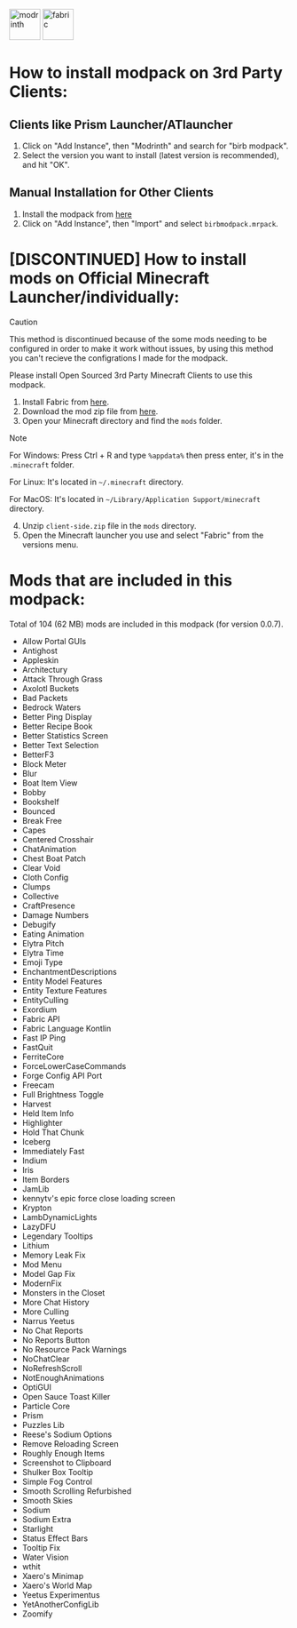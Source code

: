 <a href="https://modrinth.com/modpack/birb-modpack"><img alt="modrinth" height="56" src="https://cdn.jsdelivr.net/npm/@intergrav/devins-badges@3/assets/cozy/available/modrinth_vector.svg"></a>
<img alt="fabric" height="56" src="https://cdn.jsdelivr.net/npm/@intergrav/devins-badges@3/assets/cozy/supported/fabric_vector.svg">

# How to install modpack on 3rd Party Clients:

## Clients like Prism Launcher/ATlauncher
1. Click on "Add Instance", then "Modrinth" and search for "birb modpack".
2. Select the version you want to install (latest version is recommended), and hit "OK".

## Manual Installation for Other Clients
1. Install the modpack from [here](https://modrinth.com/modpack/birb-modpack/versions)
2. Click on "Add Instance", then "Import" and select `birbmodpack.mrpack`.

# [DISCONTINUED] How to install mods on Official Minecraft Launcher/individually:

> [!CAUTION]
> This method is discontinued because of the some mods needing to be configured in order to make it work without issues, by using this method you can't recieve the configrations I made for the modpack.
>
>  Please install Open Sourced 3rd Party Minecraft Clients to use this modpack. 

1. Install Fabric from [here](https://fabricmc.net/use/installer/).
2. Download the mod zip file from [here](https://github.com/birbkeks/birb-modpack/releases).
3. Open your Minecraft directory and find the `mods` folder.

> [!NOTE]
> For Windows: Press Ctrl + R and type `%appdata%` then press enter, it's in the `.minecraft` folder.
> 
> For Linux: It's located in `~/.minecraft` directory.
>
> For MacOS: It's located in `~/Library/Application Support/minecraft` directory.
  
4. Unzip `client-side.zip` file in the `mods` directory.
5. Open the Minecraft launcher you use and select "Fabric" from the versions menu.

# Mods that are included in this modpack:

Total of 104 (62 MB) mods are included in this modpack (for version 0.0.7).

- Allow Portal GUIs
- Antighost
- Appleskin
- Architectury
- Attack Through Grass
- Axolotl Buckets
- Bad Packets
- Bedrock Waters
- Better Ping Display
- Better Recipe Book
- Better Statistics Screen
- Better Text Selection
- BetterF3
- Block Meter
- Blur
- Boat Item View
- Bobby
- Bookshelf
- Bounced
- Break Free
- Capes
- Centered Crosshair
- ChatAnimation
- Chest Boat Patch
- Clear Void
- Cloth Config
- Clumps
- Collective
- CraftPresence
- Damage Numbers
- Debugify
- Eating Animation
- Elytra Pitch
- Elytra Time
- Emoji Type
- EnchantmentDescriptions
- Entity Model Features
- Entity Texture Features
- EntityCulling
- Exordium
- Fabric API
- Fabric Language Kontlin
- Fast IP Ping
- FastQuit
- FerriteCore
- ForceLowerCaseCommands
- Forge Config API Port
- Freecam
- Full Brightness Toggle
- Harvest
- Held Item Info
- Highlighter
- Hold That Chunk
- Iceberg
- Immediately Fast
- Indium
- Iris
- Item Borders
- JamLib
- kennytv's epic force close loading screen
- Krypton
- LambDynamicLights
- LazyDFU
- Legendary Tooltips
- Lithium
- Memory Leak Fix
- Mod Menu
- Model Gap Fix
- ModernFix
- Monsters in the Closet
- More Chat History
- More Culling
- Narrus Yeetus
- No Chat Reports
- No Reports Button
- No Resource Pack Warnings
- NoChatClear
- NoRefreshScroll
- NotEnoughAnimations
- OptiGUI
- Open Sauce Toast Killer
- Particle Core 
- Prism
- Puzzles Lib
- Reese's Sodium Options
- Remove Reloading Screen 
- Roughly Enough Items
- Screenshot to Clipboard
- Shulker Box Tooltip
- Simple Fog Control
- Smooth Scrolling Refurbished
- Smooth Skies
- Sodium
- Sodium Extra
- Starlight
- Status Effect Bars
- Tooltip Fix
- Water Vision
- wthit
- Xaero's Minimap
- Xaero's World Map
- Yeetus Experimentus
- YetAnotherConfigLib
- Zoomify
